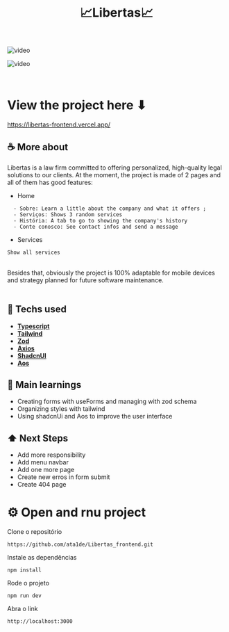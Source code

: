 <h1 align=center>📈Libertas📈</h1>

<br>
 
![video]('https://github.com/ata1de/ArkanSeguros/blob/main/public/readme/video-dashboard.mkv')

![video]('https://github.com/ata1de/ArkanSeguros/blob/main/public/readme/video-main-website.mkv')

<br>

# View the project here ⬇
https://libertas-frontend.vercel.app/
<br>

## ☕ More about 
Libertas is a law firm committed to offering personalized, high-quality legal solutions to our clients. At the moment, the project is made of 2 pages and all of them has good features:
- Home
```
  - Sobre: Learn a little about the company and what it offers ; 
  - Serviços: Shows 3 random services
  - História: A tab to go to showing the company's history
  - Conte conosco: See contact infos and send a message 
```
- Services
```
Show all services
```
<br>
Besides that, obviously the project is 100% adaptable for mobile devices and strategy planned for future software maintenance.

<br> 
<br> 


## 🚀 Techs used 
* **[ Typescript ](https://www.typescriptlang.org/)**
* **[ Tailwind ](https://tailwindcss.com/)**
* **[ Zod ](https://zod.dev/)**
* **[ Axios ](https://axios-http.com/ptbr/docs/intro)**
* **[ ShadcnUI ](https://ui.shadcn.com/)**
* **[ Aos ](https://michalsnik.github.io/aos/)**


## 📝 Main learnings
* Creating forms with useForms and managing with zod schema
* Organizing styles with tailwind
* Using shadcnUi and Aos to improve the user interface 

## ⬆ Next Steps
* Add more responsibility
* Add menu navbar
* Add one more page
* Create new erros in form submit
* Create 404 page

# ⚙️ Open and rnu project
Clone o repositório
```
https://github.com/ata1de/Libertas_frontend.git
```
Instale as dependências
```
npm install
```
Rode o projeto
```
npm run dev
```
Abra o link
```
http://localhost:3000
```
